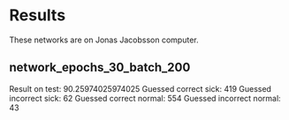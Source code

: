 # Results

These networks are on Jonas Jacobsson computer.

## network_epochs_30_batch_200

Result on test: 90.25974025974025
Guessed correct sick: 419 Guessed incorrect sick: 62
Guessed correct normal: 554 Guessed incorrect normal: 43